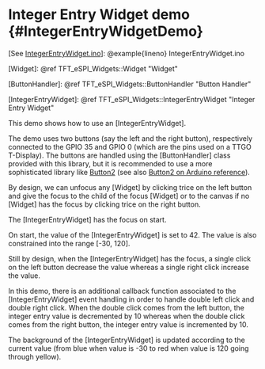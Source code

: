 Integer Entry Widget demo {#IntegerEntryWidgetDemo}
=========================

[See [IntegerEntryWidget.ino](./IntegerEntryWidget_8ino-example.html)]: @example{lineno} IntegerEntryWidget.ino

[Widget]: @ref TFT_eSPI_Widgets::Widget "Widget"

[ButtonHandler]: @ref TFT_eSPI_Widgets::ButtonHandler "Button Handler"

[IntegerEntryWidget]: @ref TFT_eSPI_Widgets::IntegerEntryWidget "Integer Entry Widget"

[Button2]: https://github.com/LennartHennigs/Button2

[Button2Ref]: https://www.arduino.cc/reference/en/libraries/button2/

This demo shows how to use an [IntegerEntryWidget].

The demo uses two buttons (say the left and the right button),
respectively connected to the GPIO 35 and GPIO 0 (which are the pins
used on a TTGO T-Display). The buttons are handled using the
[ButtonHandler] class provided with this library, but it is
recommended to use a more sophisticated library like [Button2][] (see
also [Button2 on Arduino reference][Button2Ref]).

By design, we can unfocus any [Widget] by clicking trice on the left
button and give the focus to the child of the focus [Widget] or to the
canvas if no [Widget] has the focus by clicking trice on the right
button.

The [IntegerEntryWidget] has the focus on start.

On start, the value of the [IntegerEntryWidget] is set to 42. The
value is also constrained into the range [-30, 120].

Still by design, when the [IntegerEntryWidget] has the focus, a single
click on the left button decrease the value whereas a single right
click increase the value.

In this demo, there is an additional callback function associated to
the [IntegerEntryWidget] event handling in order to handle double left
click and double right click. When the double click comes from the
left button, the integer entry value is decremented by 10 whereas when
the double click comes from the right button, the integer entry value
is incremented by 10.

The background of the [IntegerEntryWidget] is updated according to the
current value (from blue when value is -30 to red when value is 120
going through yellow).

<!--
Local Variables:
eval: (flyspell-mode)
ispell-local-dictionary: "american"
End:
-->
